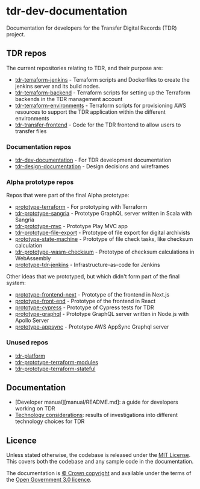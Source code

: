 # tdr-dev-documentation
Documentation for developers for the Transfer Digital Records (TDR) project.

## TDR repos

The current repositories relating to TDR, and their purpose are:
- [tdr-terraform-jenkins](https://github.com/nationalarchives/tdr-terraform-backend) - Terraform scripts and Dockerfiles to create the jenkins server and its build nodes.
- [tdr-terraform-backend](https://github.com/nationalarchives/tdr-terraform-backend) - Terraform scripts for setting up the Terraform backends in the TDR management account
- [tdr-terraform-environments](https://github.com/nationalarchives/tdr-terraform-environments) - Terraform scripts for provisioning AWS resources to support the TDR application within the different environments
- [tdr-transfer-frontend](https://github.com/nationalarchives/tdr-transfer-frontend) - Code for the TDR frontend to allow users to transfer files

### Documentation repos

- [tdr-dev-documentation](https://github.com/nationalarchives/tdr-dev-documentation) - For TDR development documentation
- [tdr-design-documentation](https://github.com/nationalarchives/tdr-design-documentation) - Design decisions and wireframes

### Alpha prototype repos

Repos that were part of the final Alpha prototype:

- [prototype-terraform](https://github.com/nationalarchives/prototype-terraform) - For prototyping with Terraform
- [tdr-prototype-sangria](https://github.com/nationalarchives/tdr-prototype-sangria) - Prototype GraphQL server written in Scala with Sangria
- [tdr-prototype-mvc](https://github.com/nationalarchives/tdr-prototype-mvc) - Prototype Play MVC app
- [tdr-prototype-file-export](https://github.com/nationalarchives/tdr-prototype-file-export) - Prototype of file export for digital archivists
- [prototype-state-machine](https://github.com/nationalarchives/prototype-state-machine) - Prototype of file check tasks, like checksum calculation
- [tdr-prototype-wasm-checksum](https://github.com/nationalarchives/tdr-prototype-wasm-checksum) - Prototype of checksum calculations in WebAssembly
- [prototype-tdr-jenkins](https://github.com/nationalarchives/prototype-tdr-jenkins) - Infrastructure-as-code for Jenkins

Other ideas that we prototyped, but which didn't form part of the final system:

- [prototype-frontend-next](https://github.com/nationalarchives/prototype-frontend-next) - Prototype of the frontend in Next.js
- [prototype-front-end](https://github.com/nationalarchives/prototype-front-end) - Prototype of the frontend in React
- [prototype-cypress](https://github.com/nationalarchives/prototype-cypress) - Prototype of Cypress tests for TDR
- [prototype-graphql](https://github.com/nationalarchives/prototype-graphql) - Prototype GraphQL server written in Node.js with Apollo Server
- [prototype-appsync](https://github.com/nationalarchives/prototype-appsync) - Prototype AWS AppSync Graphql server

### Unused repos

- [tdr-platform](https://github.com/nationalarchives/tdr-platform)
- [tdr-prototype-terraform-modules](https://github.com/nationalarchives/tdr-prototype-terraform-modules)
- [tdr-prototype-terraform-stateful](https://github.com/nationalarchives/tdr-prototype-terraform-stateful)

## Documentation

* [Developer manual][manual/README.md]: a guide for developers working on TDR
* [Technology considerations](technology-considerations/README.md): results of
  investigations into different technology choices for TDR

## Licence

Unless stated otherwise, the codebase is released under the [MIT
License](LICENCE). This covers both the codebase and any sample code in the
documentation.

The documentation is [© Crown copyright][crown-copyright] and available under
the terms of the [Open Government 3.0 licence][ogl].

[crown-copyright]: https://www.nationalarchives.gov.uk/information-management/re-using-public-sector-information/uk-government-licensing-framework/crown-copyright/
[ogl]: http://www.nationalarchives.gov.uk/doc/open-government-licence/version/3/
